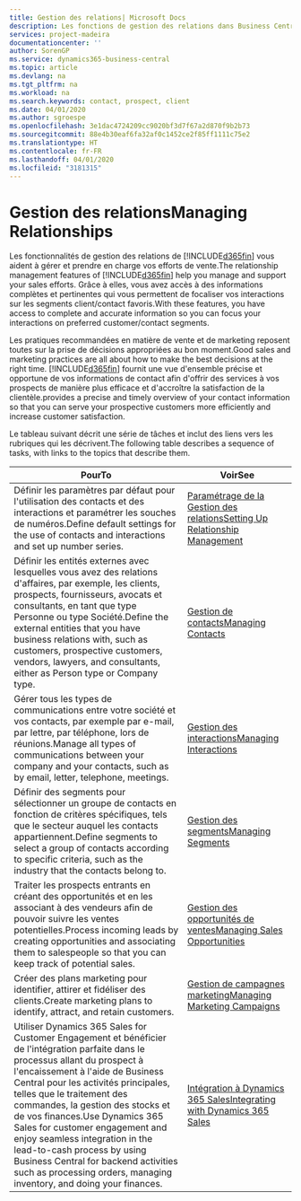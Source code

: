 ```yaml
---
title: Gestion des relations| Microsoft Docs
description: Les fonctions de gestion des relations dans Business Central prennent en charge vos efforts en matière de vente et vous permettent d'accéder à des informations sur les contacts et les prospects afin de pouvoir servir vos clients efficacement.
services: project-madeira
documentationcenter: ''
author: SorenGP
ms.service: dynamics365-business-central
ms.topic: article
ms.devlang: na
ms.tgt_pltfrm: na
ms.workload: na
ms.search.keywords: contact, prospect, client
ms.date: 04/01/2020
ms.author: sgroespe
ms.openlocfilehash: 3e1dac4724209cc9020bf3d7f67a2d870f9b2b73
ms.sourcegitcommit: 88e4b30eaf6fa32af0c1452ce2f85ff1111c75e2
ms.translationtype: HT
ms.contentlocale: fr-FR
ms.lasthandoff: 04/01/2020
ms.locfileid: "3181315"
---
```

# <a name="managing-relationships"></a><span data-ttu-id="71042-103">Gestion des relations</span><span class="sxs-lookup"><span data-stu-id="71042-103">Managing Relationships</span></span>
<span data-ttu-id="71042-104">Les fonctionnalités de gestion des relations de [!INCLUDE[d365fin](includes/d365fin_md.md)] vous aident à gérer et prendre en charge vos efforts de vente.</span><span class="sxs-lookup"><span data-stu-id="71042-104">The relationship management features of [!INCLUDE[d365fin](includes/d365fin_md.md)] help you manage and support your sales efforts.</span></span> <span data-ttu-id="71042-105">Grâce à elles, vous avez accès à des informations complètes et pertinentes qui vous permettent de focaliser vos interactions sur les segments client/contact favoris.</span><span class="sxs-lookup"><span data-stu-id="71042-105">With these features, you have access to complete and accurate information so you can focus your interactions on preferred customer/contact segments.</span></span>

<span data-ttu-id="71042-106">Les pratiques recommandées en matière de vente et de marketing reposent toutes sur la prise de décisions appropriées au bon moment.</span><span class="sxs-lookup"><span data-stu-id="71042-106">Good sales and marketing practices are all about how to make the best decisions at the right time.</span></span> [!INCLUDE[d365fin](includes/d365fin_md.md)] <span data-ttu-id="71042-107">fournit une vue d'ensemble précise et opportune de vos informations de contact afin d'offrir des services à vos prospects de manière plus efficace et d'accroître la satisfaction de la clientèle.</span><span class="sxs-lookup"><span data-stu-id="71042-107">provides a precise and timely overview of your contact information so that you can serve your prospective customers more efficiently and increase customer satisfaction.</span></span>

<span data-ttu-id="71042-108">Le tableau suivant décrit une série de tâches et inclut des liens vers les rubriques qui les décrivent.</span><span class="sxs-lookup"><span data-stu-id="71042-108">The following table describes a sequence of tasks, with links to the topics that describe them.</span></span>  

| <span data-ttu-id="71042-109">Pour</span><span class="sxs-lookup"><span data-stu-id="71042-109">To</span></span> | <span data-ttu-id="71042-110">Voir</span><span class="sxs-lookup"><span data-stu-id="71042-110">See</span></span> |
| --- | --- |
|<span data-ttu-id="71042-111">Définir les paramètres par défaut pour l'utilisation des contacts et des interactions et paramétrer les souches de numéros.</span><span class="sxs-lookup"><span data-stu-id="71042-111">Define default settings for the use of contacts and interactions and set up number series.</span></span>|[<span data-ttu-id="71042-112">Paramétrage de la Gestion des relations</span><span class="sxs-lookup"><span data-stu-id="71042-112">Setting Up Relationship Management</span></span>](marketing-setup-marketing.md)|
|<span data-ttu-id="71042-113">Définir les entités externes avec lesquelles vous avez des relations d'affaires, par exemple, les clients, prospects, fournisseurs, avocats et consultants, en tant que type Personne ou type Société.</span><span class="sxs-lookup"><span data-stu-id="71042-113">Define the external entities that you have business relations with, such as customers, prospective customers, vendors, lawyers, and consultants, either as Person type or Company type.</span></span>|[<span data-ttu-id="71042-114">Gestion de contacts</span><span class="sxs-lookup"><span data-stu-id="71042-114">Managing Contacts</span></span>](marketing-contacts.md)|
|<span data-ttu-id="71042-115">Gérer tous les types de communications entre votre société et vos contacts, par exemple par e-mail, par lettre, par téléphone, lors de réunions.</span><span class="sxs-lookup"><span data-stu-id="71042-115">Manage all types of communications between your company and your contacts, such as by email, letter, telephone, meetings.</span></span>|[<span data-ttu-id="71042-116">Gestion des interactions</span><span class="sxs-lookup"><span data-stu-id="71042-116">Managing Interactions</span></span>](marketing-interactions.md)|
|<span data-ttu-id="71042-117">Définir des segments pour sélectionner un groupe de contacts en fonction de critères spécifiques, tels que le secteur auquel les contacts appartiennent.</span><span class="sxs-lookup"><span data-stu-id="71042-117">Define segments to select a group of contacts according to specific criteria, such as the industry that the contacts belong to.</span></span>|[<span data-ttu-id="71042-118">Gestion des segments</span><span class="sxs-lookup"><span data-stu-id="71042-118">Managing Segments</span></span>](marketing-segments.md)|
|<span data-ttu-id="71042-119">Traiter les prospects entrants en créant des opportunités et en les associant à des vendeurs afin de pouvoir suivre les ventes potentielles.</span><span class="sxs-lookup"><span data-stu-id="71042-119">Process incoming leads by creating opportunities and associating them to salespeople so that you can keep track of potential sales.</span></span>|[<span data-ttu-id="71042-120">Gestion des opportunités de ventes</span><span class="sxs-lookup"><span data-stu-id="71042-120">Managing Sales Opportunities</span></span>](marketing-manage-sales-opportunities.md)|
|<span data-ttu-id="71042-121">Créer des plans marketing pour identifier, attirer et fidéliser des clients.</span><span class="sxs-lookup"><span data-stu-id="71042-121">Create marketing plans to identify, attract, and retain customers.</span></span>|[<span data-ttu-id="71042-122">Gestion de campagnes marketing</span><span class="sxs-lookup"><span data-stu-id="71042-122">Managing Marketing Campaigns</span></span>](marketing-campaigns.md)|
|<span data-ttu-id="71042-123">Utiliser Dynamics 365 Sales for Customer Engagement et bénéficier de l'intégration parfaite dans le processus allant du prospect à l'encaissement à l'aide de Business Central pour les activités principales, telles que le traitement des commandes, la gestion des stocks et de vos finances.</span><span class="sxs-lookup"><span data-stu-id="71042-123">Use Dynamics 365 Sales for customer engagement and enjoy seamless integration in the lead-to-cash process by using Business Central for backend activities such as processing orders, managing inventory, and doing your finances.</span></span>|[<span data-ttu-id="71042-124">Intégration à Dynamics 365 Sales</span><span class="sxs-lookup"><span data-stu-id="71042-124">Integrating with Dynamics 365 Sales</span></span>](marketing-integrate-dynamicscrm.md)|

